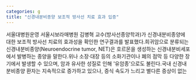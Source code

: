 ```yaml
---
categories: g
title: "신경내분비종양 보조적 방사선 치료 효과 입증"
---
```

서울대병원운영 서울시보라매병원 김병혁 교수(방사선종양학과)가 신경내분비종양에 대한 보조적 방사선 치료의 효과성을 확인한 연구결과를 발표했다.희귀암으로 분류되는 신경내분비종양(Neuroendocrine tumor, NET)은 호르몬을 생성하는 신경내분비세포에서 발병하는 종양을 말한다.위나 소장&middot;대장 등의 소화기관이나 폐의 점막 등 다양한 장기에서 발생할 수 있으며, 암과 유사한 성질로 인해 &#39;유암종&#39;으로도 불린다.국내 신경내분비종양 환자는 지속적으로 증가하고 있으나, 증식 속도가 느리고 별다른 증상이 없는